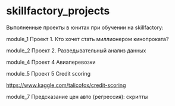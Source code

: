 # skillfactory_projects
Выполненные проекты в юнитах при обучении на skillfactory:

module_1 Проект 1. Кто хочет стать миллионером кинопроката?

module_2 Проект 2. Разведывательный анализ данных

module_4 Проект 4 Авиаперевозки

module_5 Проект 5 Credit scoring

https://www.kaggle.com/talicofox/credit-scoring




module_7 Предсказание цен авто (регрессия): скрипты
